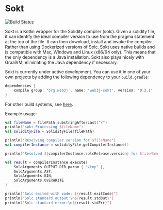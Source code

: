 # Sokt
[![Build Status](https://api.travis-ci.org/web3j/web3j-sokt.svg?branch=master)](https://travis-ci.org/web3j/web3j-sokt)


Sokt is a Kotlin wrapper for the Solidity compiler (solc). Given a solidity file, it can identify the ideal compiler version to use from the pragma statement at the top of the file. It can then download, install and invoke the compiler. Rather than using Dockerized versions of Solc, Sokt uses native builds and is compatible with Mac, Windows and Linux (x86/64 only). This means that the only dependency is a Java installation. Sokt also plays nicely with GraalVM, eliminating the Java dependency if necessary. 
 
Sokt is currently under active development. You can use it in one of your own projects by adding the following dependency to your `build.gradle`:

```groovy
dependencies {
    compile group: 'org.web3j', name: 'web3j-sokt', version: '0.2.1'
}
```
For other build systems, see [here](https://mvnrepository.com/artifact/org.web3j/web3j-sokt/0.2.1).

Example usage:
```kotlin
val fileName = filePath.substringAfterLast("/")
println("sokt Processing $fileName")
val solidityFile = SolidityFile(filePath)

println("Resolving compiler version for $fileName")
val compilerInstance = solidityFile.getCompilerInstance()

println("Resolved ${compilerInstance.solcRelease.version} for $fileName")

val result = compilerInstance.execute(
    SolcArguments.OUTPUT_DIR.param { "/tmp" },
    SolcArguments.AST,
    SolcArguments.BIN,
    SolcArguments.OVERWRITE
)

println("Solc exited with code: ${result.exitCode}")
println("Solc standard output:\n${result.stdOut}")
println("Solc standard error:\n${result.stdErr}")

```

